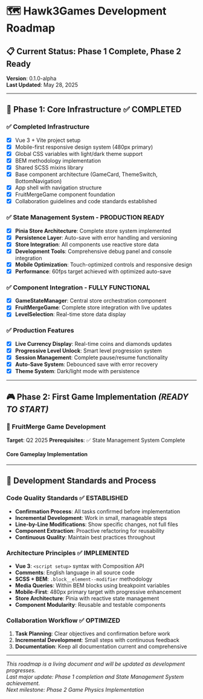 # 🗺️ Hawk3Games Development Roadmap

## 📋 Current Status: Phase 1 Complete, Phase 2 Ready
**Version**: 0.1.0-alpha  
**Last Updated**: May 28, 2025

---

## 🎯 Phase 1: Core Infrastructure ✅ **COMPLETED**

### ✅ Completed Infrastructure
- [x] Vue 3 + Vite project setup
- [x] Mobile-first responsive design system (480px primary)
- [x] Global CSS variables with light/dark theme support
- [x] BEM methodology implementation
- [x] Shared SCSS mixins library
- [x] Base component architecture (GameCard, ThemeSwitch, BottomNavigation)
- [x] App shell with navigation structure
- [x] FruitMergeGame component foundation
- [x] Collaboration guidelines and code standards established

### ✅ State Management System - **PRODUCTION READY**
- [x] **Pinia Store Architecture**: Complete store system implemented
- [x] **Persistence Layer**: Auto-save with error handling and versioning
- [x] **Store Integration**: All components use reactive store data
- [x] **Development Tools**: Comprehensive debug panel and console integration
- [x] **Mobile Optimization**: Touch-optimized controls and responsive design
- [x] **Performance**: 60fps target achieved with optimized auto-save

### ✅ Component Integration - **FULLY FUNCTIONAL**
- [x] **GameStateManager**: Central store orchestration component
- [x] **FruitMergeGame**: Complete store integration with live updates
- [x] **LevelSelection**: Real-time store data display

### ✅ Production Features
- [x] **Live Currency Display**: Real-time coins and diamonds updates
- [x] **Progressive Level Unlock**: Smart level progression system
- [x] **Session Management**: Complete pause/resume functionality
- [x] **Auto-Save System**: Debounced save with error recovery
- [x] **Theme System**: Dark/light mode with persistence

---

## 🎮 Phase 2: First Game Implementation *(READY TO START)*

### 🍎 FruitMerge Game Development
**Target**: Q2 2025
**Prerequisites**: ✅ State Management System Complete

#### Core Gameplay Implementation

---

## 🤝 Development Standards and Process

### Code Quality Standards ✅ **ESTABLISHED**
- **Confirmation Process**: All tasks confirmed before implementation
- **Incremental Development**: Work in small, manageable steps
- **Line-by-Line Modifications**: Show specific changes, not full files
- **Component Extraction**: Proactive refactoring for reusability
- **Continuous Quality**: Maintain best practices throughout

### Architecture Principles ✅ **IMPLEMENTED**
- **Vue 3**: `<script setup>` syntax with Composition API
- **Comments**: English language in all source code
- **SCSS + BEM**: `.block__element--modifier` methodology
- **Media Queries**: Within BEM blocks using breakpoint variables
- **Mobile-First**: 480px primary target with progressive enhancement
- **Store Architecture**: Pinia with reactive state management
- **Component Modularity**: Reusable and testable components

### Collaboration Workflow ✅ **OPTIMIZED**
1. **Task Planning**: Clear objectives and confirmation before work
2. **Incremental Development**: Small steps with continuous feedback
3. **Documentation**: Keep all documentation current and comprehensive

---

*This roadmap is a living document and will be updated as development progresses.*  
*Last major update: Phase 1 completion and State Management System achievement.*  
*Next milestone: Phase 2 Game Physics Implementation*